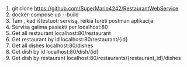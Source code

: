 1. git clone https://github.com/SuperMario4242/RestaurantWebService
2. docker-compose up --build
3. Tam , kad ištestuoti servisą, reikia turėti postman aplikacija
4. Servisą galima pasiekti per localhost:80
5.  Get all restaurant localhost:80/restaurant
6.  Get  restaurant by id localhost:80/restaurant/{id} 
7.  Get all dishes localhost:80/dishes
8.  Get dish by id localhost:80/dish/{id}
9.  Get dish by restaurant localhost:80/restaurants/{restaurant_id}/dishes
